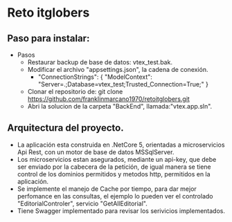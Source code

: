 # Reto itglobers

## Paso para instalar:
* Pasos
    * Restaurar backup de base de datos: vtex_test.bak.
    * Modificar el archivo "appsettings.json", la cadena de conexión.
        *  "ConnectionStrings": {
    "ModelContext": "Server=.;Database=vtex_test;Trusted_Connection=True;"
  }
    * Clonar el repositorio de: git clone https://github.com/franklinmarcano1970/retoitglobers.git
    * Abri la solucion de la carpeta "BackEnd", llamada:"vtex.app.sln".

## Arquitectura del proyecto.
* La aplicación esta construida en .NetCore 5, orientadas a microservicios Api Rest, con un motor de base de datos MSSqlServer.
* Los microservicios estan asegurados, mediante un api-key, que debe ser enviado por la cabecera de la petición, de igual manera se tiene control de los dominios permitidos y metodos http, permitidos en la aplicación.
* Se implemente el manejo de Cache por tiempo, para dar mejor perfomance en las consultas, el ejemplo lo pueden ver el controlado "EditorialControler", servicio "GetAllEditorial".
* Tiene Swagger implementado para revisar los serivicios implementados.
